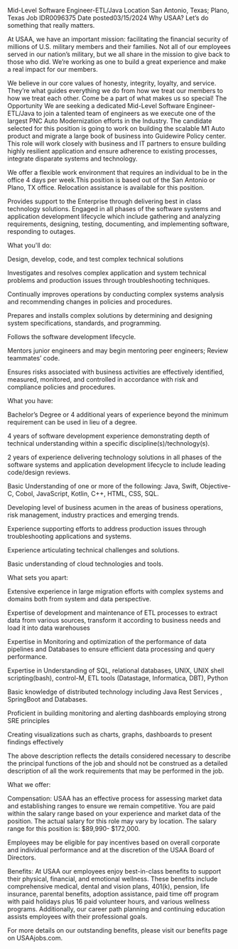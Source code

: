 Mid-Level Software Engineer-ETL/Java
Location San Antonio, Texas; Plano, Texas
Job IDR0096375
Date posted03/15/2024
Why USAA?
Let’s do something that really matters.

At USAA, we have an important mission: facilitating the financial security of millions of U.S. military members and their families. Not all of our employees served in our nation’s military, but we all share in the mission to give back to those who did. We’re working as one to build a great experience and make a real impact for our members.

We believe in our core values of honesty, integrity, loyalty, and service. They’re what guides everything we do from how we treat our members to how we treat each other. Come be a part of what makes us so special!
The Opportunity
We are seeking a dedicated Mid-Level Software Engineer-ETL/Java to join a talented team of engineers as we execute one of the largest PNC Auto Modernization efforts in the Industry. The candidate selected for this position is going to work on building the scalable M1 Auto product and migrate a large book of business into Guidewire Policy center.  This role will work closely with business and IT partners to ensure building highly resilient application and ensure adherence to existing processes, integrate disparate systems and technology. 

We offer a flexible work environment that requires an individual to be in the office 4 days per week.This position is based out of the San Antonio or Plano, TX office. Relocation assistance is available for this position.

Provides support to the Enterprise through delivering best in class technology solutions. Engaged in all phases of the software systems and application development lifecycle which include gathering and analyzing requirements, designing, testing, documenting, and implementing software, responding to outages.

What you'll do:

Design, develop, code, and test complex technical solutions

Investigates and resolves complex application and system technical problems and production issues through troubleshooting techniques.

Continually improves operations by conducting complex systems analysis and recommending changes in policies and procedures.

Prepares and installs complex solutions by determining and designing system specifications, standards, and programming.

Follows the software development lifecycle.

Mentors junior engineers and may begin mentoring peer engineers; Review teammates’ code.

Ensures risks associated with business activities are effectively identified, measured, monitored, and controlled in accordance with risk and compliance policies and procedures.

What you have:

Bachelor’s Degree or 4 additional years of experience beyond the minimum requirement can be used in lieu of a degree.

4 years of software development experience demonstrating depth of technical understanding within a specific discipline(s)/technology(s).

2 years of experience delivering technology solutions in all phases of the software systems and application development lifecycle to include leading code/design reviews.

Basic Understanding of one or more of the following: Java, Swift, Objective-C, Cobol, JavaScript, Kotlin, C++, HTML, CSS, SQL.

Developing level of business acumen in the areas of business operations, risk management, industry practices and emerging trends.

Experience supporting efforts to address production issues through troubleshooting applications and systems.

Experience articulating technical challenges and solutions.

Basic understanding of cloud technologies and tools.

What sets you apart:

Extensive experience in large migration efforts with complex systems and domains both from system and data perspective.

Expertise of development and maintenance of ETL processes to extract data from various sources, transform it according to business needs and load it into data warehouses

Expertise in Monitoring and optimization of the performance of data pipelines and Databases to ensure efficient data processing and query performance.

Expertise in Understanding of SQL, relational databases, UNIX, UNIX shell scripting(bash), control-M, ETL tools (Datastage, Informatica, DBT), Python

Basic knowledge of distributed technology including Java Rest Services , SpringBoot and Databases.

Proficient in building monitoring and alerting dashboards employing strong SRE principles

Creating visualizations such as charts, graphs, dashboards to present findings effectively

The above description reflects the details considered necessary to describe the principal functions of the job and should not be construed as a detailed description of all the work requirements that may be performed in the job.

What we offer:

Compensation: USAA has an effective process for assessing market data and establishing ranges to ensure we remain competitive. You are paid within the salary range based on your experience and market data of the position. The actual salary for this role may vary by location. The salary range for this position is: $89,990- $172,000.

Employees may be eligible for pay incentives based on overall corporate and individual performance and at the discretion of the USAA Board of Directors.

Benefits: At USAA our employees enjoy best-in-class benefits to support their physical, financial, and emotional wellness. These benefits include comprehensive medical, dental and vision plans, 401(k), pension, life insurance, parental benefits, adoption assistance, paid time off program with paid holidays plus 16 paid volunteer hours, and various wellness programs. Additionally, our career path planning and continuing education assists employees with their professional goals.

For more details on our outstanding benefits, please visit our benefits page on USAAjobs.com.